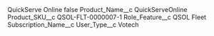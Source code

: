 <?xml version="1.0" encoding="UTF-8"?>
<CustomMetadata xmlns="http://soap.sforce.com/2006/04/metadata" xmlns:xsi="http://www.w3.org/2001/XMLSchema-instance" xmlns:xsd="http://www.w3.org/2001/XMLSchema">
    <label>QuickServe Online</label>
    <protected>false</protected>
    <values>
        <field>Product_Name__c</field>
        <value xsi:type="xsd:string">QuickServeOnline</value>
    </values>
    <values>
        <field>Product_SKU__c</field>
        <value xsi:type="xsd:string">QSOL-FLT-0000007-1</value>
    </values>
    <values>
        <field>Role_Feature__c</field>
        <value xsi:type="xsd:string">QSOL Fleet</value>
    </values>
    <values>
        <field>Subscription_Name__c</field>
        <value xsi:nil="true"/>
    </values>
    <values>
        <field>User_Type__c</field>
        <value xsi:type="xsd:string">Votech</value>
    </values>
</CustomMetadata>
